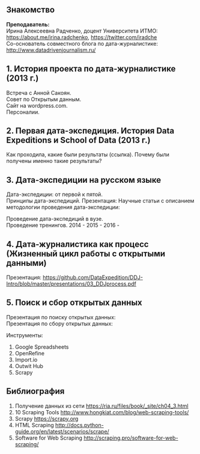 ## Знакомство

**Преподаватель:**     
Ирина Алексеевна Радченко, доцент Университета ИТМО: https://about.me/irina.radchenko, https://twitter.com/iradche     
Со-основатель совместного блога по дата-журналистике: http://www.datadrivenjournalism.ru/
       
## 1. История проекта по дата-журналистике (2013 г.)    
Встреча с Анной Сакоян.      
Совет по Открытым данным.     
Сайт на wordpress.com.     
Персоналии.     

## 2. Первая дата-экспедиция. История Data Expeditions и School of Data (2013 г.)      
Как проходила, какие были результаты (ссылка).
Почему были получены именно такие результаты?

## 3. Дата-экспедиции на русском языке
Дата-экспедиции: от первой к пятой.    
Принципы дата-экспедиций. Презентация: 
Научные статьи с описанием методологии проведения дата-экспедиции: 
      
Проведение дата-экспедиций в вузе.     
Проведение тренингов. 
2014 - 
2015 -
2016 -

## 4. Дата-журналистика как процесс (Жизненный цикл работы с открытыми данными)
Презентация: https://github.com/DataExpedition/DDJ-Intro/blob/master/presentations/03_DDJprocess.pdf

## 5. Поиск и сбор открытых данных
Презентация по поиску открытых данных:    
Презентация по сбору открытых данных:       

Инструменты:     
1. Google Spreadsheets          
2. OpenRefine     
3. Import.io      
4. Outwit Hub     
5. Scrapy    
      
## Библиография
1. Получение данных из сети https://ria.ru/files/book/_site/ch04_3.html
2. 10 Scraping Tools http://www.hongkiat.com/blog/web-scraping-tools/
3. Scrapy https://scrapy.org
4. HTML Scraping http://docs.python-guide.org/en/latest/scenarios/scrape/
5. Software for Web Scraping http://scraping.pro/software-for-web-scraping/
